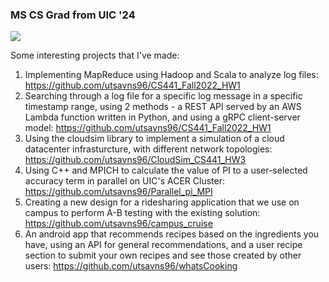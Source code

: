 ### MS CS Grad from UIC '24
![](https://komarev.com/ghpvc/?username=utsavns96&color=blueviolet)

Some interesting projects that I've made:

1) Implementing MapReduce using Hadoop and Scala to analyze log files: https://github.com/utsavns96/CS441_Fall2022_HW1
2) Searching through a log file for a specific log message in a specific timestamp range, using 2 methods - a REST API served by an AWS Lambda function written in Python, and using a gRPC client-server model: https://github.com/utsavns96/CS441_Fall2022_HW1
3)  Using the cloudsim library to implement a simulation of a cloud datacenter infrasturcture, with different network topologies: https://github.com/utsavns96/CloudSim_CS441_HW3
4)  Using C++ and MPICH to calculate the value of PI to a user-selected accuracy term in parallel on UIC's ACER Cluster: https://github.com/utsavns96/Parallel_pi_MPI
5)  Creating a new design for a ridesharing application that we use on campus to perform A-B testing with the existing solution: https://github.com/utsavns96/campus_cruise
6)  An android app that recommends recipes based on the ingredients you have, using an API for general recommendations, and a user recipe section to submit your own recipes and see those created by other users: https://github.com/utsavns96/whatsCooking

<!--
**utsavns96/utsavns96** is a ✨ _special_ ✨ repository because its `README.md` (this file) appears on your GitHub profile.

Here are some ideas to get you started:

- 🔭 I’m currently working on ...
- 🌱 I’m currently learning ...
- 👯 I’m looking to collaborate on ...
- 🤔 I’m looking for help with ...
- 💬 Ask me about ...
- 📫 How to reach me: ...
- 😄 Pronouns: ...
- ⚡ Fun fact: ...
-->
